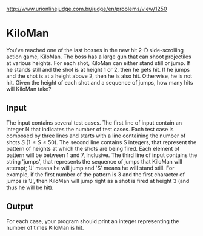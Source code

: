 http://www.urionlinejudge.com.br/judge/en/problems/view/1250

# KiloMan

You've reached one of the last bosses in the new hit 2-D side-scrolling action
game, KiloMan. The boss has a large gun that can shoot projectiles at various
heights. For each shot, KiloMan can either stand still or jump.  If he stands
still and the shot is at height 1 or 2, then he gets hit. If he jumps and the
shot is at a height above 2, then he is also hit. Otherwise, he is not hit.
Given the height of each shot and a sequence of jumps, how many hits will
KiloMan take?

## Input

The input contains several test cases. The first line of input contain an
integer N that indicates the number of test cases. Each test case is composed
by three lines and starts with a line containing the number of shots $S$
($1 \leq S \leq 50$).  The second line contains S integers, that represent the
pattern of heights at which the shots are being fired. Each element of pattern
will be between 1 and 7, inclusive.  The third line of input contains the
string 'jumps', that represents the sequence of jumps that KiloMan will
attempt; 'J' means he will jump and 'S' means he will stand still. For
example, if the first number of the pattern is 3 and the first character of
jumps is 'J', then KiloMan will jump right as a shot is fired at height 3 (and
thus he will be hit).

## Output

For each case, your program should print an integer representing the number of
times KiloMan is hit.
